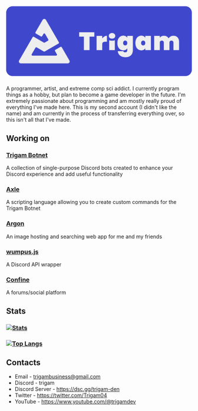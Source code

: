 # ![logo_panel]
A programmer, artist, and extreme comp sci addict. I currently program things as a hobby, but plan to become a game developer in the future. I'm extremely passionate about programming and am mostly really proud of everything I've made here.
This is my second account (I didn't like the name) and am currently in the process of transferring everything over, so this isn't all that I've made.
## Working on
### [Trigam Botnet](https://github.com/TrigamDev/Trigam-Botnet)
A collection of single-purpose Discord bots created to enhance your Discord experience and add useful functionality
### [Axle](https://github.com/TrigamDev/Axle)
A scripting language allowing you to create custom commands for the Trigam Botnet
### [Argon](https://github.com/TrigamDev/Argon)
An image hosting and searching web app for me and my friends
### [wumpus.js](https://github.com/TrigamDev/wumpus.js)
A Discord API wrapper
### [Confine](https://github.com/TrigamDev/Confine)
A forums/social platform
## Stats
### [![Stats](https://github-readme-stats.vercel.app/api/?username=TrigamDev&theme=github_dark&show_icons=true)](https://github.com/TrigamDev/)
### [![Top Langs](https://github-readme-stats.vercel.app/api/top-langs/?username=TrigamDev&theme=github_dark&langs_count=10&layout=donut)](https://github.com/TrigamDev/)
## Contacts
* Email - trigambusiness@gmail.com  
* Discord - trigam
* Discord Server - https://dsc.gg/trigam-den 
* Twitter - https://twitter.com/Trigam04  
* YouTube - https://www.youtube.com/@trigamdev

[logo_panel]: https://github.com/TrigamDev/TrigamDev/blob/main/assets/logo_panel.png
